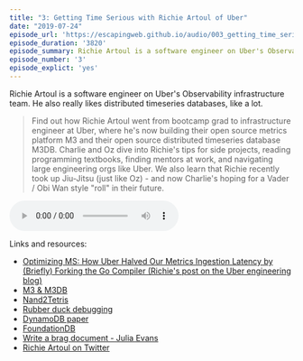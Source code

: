 ```yaml
---
title: "3: Getting Time Serious with Richie Artoul of Uber"
date: "2019-07-24"
episode_url: 'https://escapingweb.github.io/audio/003_getting_time_serious_with_richie_artoul_of_uber.mp3'
episode_duration: '3820'
episode_summary: Richie Artoul is a software engineer on Uber's Observability infrastructure team. He also really likes distributed timeseries databases, like a lot.
episode_number: '3'
episode_explict: 'yes'
---
```


Richie Artoul is a software engineer on Uber's Observability infrastructure team. He also really likes distributed timeseries databases, like a lot.

> Find out how Richie Artoul went from bootcamp grad to infrastructure engineer at Uber, where he's now building their open source metrics platform M3 and their open source distributed timeseries database M3DB. Charlie and Oz dive into Richie's tips for side projects, reading programming textbooks, finding mentors at work, and navigating large engineering orgs like Uber. We also learn that Richie recently took up Jiu-Jitsu (just like Oz) - and now Charlie's hoping for a Vader / Obi Wan style "roll" in their future.

<audio controls="controls">
  <source type="audio/mp3" src="https://escapingweb.github.io/audio/003_getting_time_serious_with_richie_artoul_of_uber.mp3"></source>
</audio>

Links and resources:

* [Optimizing MS: How Uber Halved Our Metrics Ingestion Latency by (Briefly) Forking the Go Compiler (Richie's post on the Uber engineering blog)](https://eng.uber.com/optimizing-m3/)
* [M3 & M3DB](https://m3db.io/)
* [Nand2Tetris](https://www.nand2tetris.org/)
* [Rubber duck debugging](https://en.wikipedia.org/wiki/Rubber_duck_debugging)
* [DynamoDB paper](https://www.allthingsdistributed.com/files/amazon-dynamo-sosp2007.pdf)
* [FoundationDB](https://www.foundationdb.org/)
* [Write a brag document - Julia Evans](https://jvns.ca/blog/brag-documents/)
* [Richie Artoul on Twitter](https://twitter.com/richardartoul)